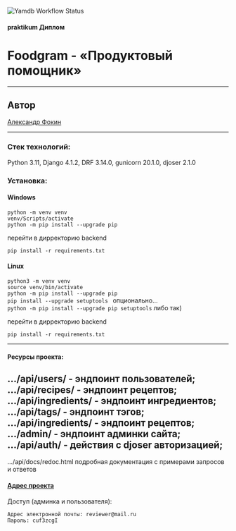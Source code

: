 ![Yamdb Workflow Status](https://github.com/wegnagun/yamdb_final/actions/workflows/yamdb_workflow.yml/badge.svg?branch=master&event=push)  
#### praktikum Диплом  
# Foodgram - «Продуктовый помощник»  

---------------
## Автор  
[Александр Фокин](https://github.com/Wegnagun)

--------------- 
### Стек технологий:  
Python 3.11, Django 4.1.2, DRF 3.14.0, gunicorn 20.1.0, djoser 2.1.0

### Установка: 
#### Windows
`python -m venv venv `  
`venv/Scripts/activate `  
`python -m pip install --upgrade pip `

перейти в дирректорию backend  

`pip install -r requirements.txt `

#### Linux
`python3 -m venv venv `  
`source venv/bin/activate`  
`python -m pip install --upgrade pip `  
`pip install --upgrade setuptools ` опционально...  
`python -m pip install --upgrade pip setuptools` либо так)  

перейти в дирректорию backend  

`pip install -r requirements.txt `

--------------- 

#### Ресурсы проекта:

.../api/users/ - эндпоинт пользователей;  
.../api/recipes/ - эндпоинт рецептов;  
.../api/ingredients/ - эндпоинт ингредиентов;  
.../api/tags/ - эндпоинт тэгов;  
.../api/ingredients/ - эндпоинт рецептов;  
.../admin/ - эндпоинт админки сайта;  
.../api/auth/ - действия с djoser авторизацией;  
---------------   
.../api/docs/redoc.html  подробная документация с примерами запросов и ответов


#### [Адрес проекта](http://51.250.94.252/)  

Доступ (админка и пользователя): 

```
Адрес электронной почты: reviewer@mail.ru
Пароль: cuf3zcgI
```

